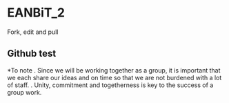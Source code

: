 # EANBiT_2

Fork, edit and pull

## Github test
*To note
. Since we will be working together as a group, it is important that we each share our ideas and on time so that we are not burdened with a lot of staff.
. Unity, commitment and togetherness is key to the success of a group work.
